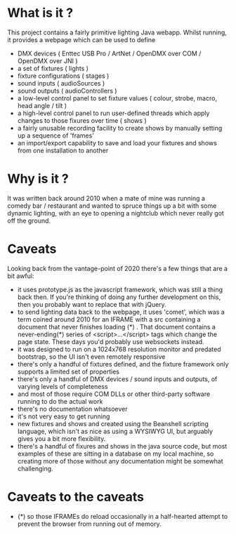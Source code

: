 # What is it ?

This project contains a fairly primitive lighting Java webapp. 
Whilst running, it provides a webpage which can be used to define 

* DMX devices ( Enttec USB Pro / ArtNet / OpenDMX over COM / OpenDMX over JNI )
* a set of fixtures ( lights )
* fixture configurations ( stages ) 
* sound inputs ( audioSources )
* sound outputs ( audioControllers )
* a low-level control panel to set fixture values ( colour, strobe, macro, head angle / tilt )
* a high-level control panel to run user-defined threads which apply changes to those fixures over time ( shows )
* a fairly unusable recording facility to create shows by manually setting up a sequence of 'frames' 
* an import/export capability to save and load your fixtures and shows from one installation to another

# Why is it ?

It was written back around 2010 when a mate of mine was running a comedy bar / restaurant 
and wanted to spruce things up a bit with some dynamic lighting, with an eye to opening a nightclub which never really got off the ground.

# Caveats

Looking back from the vantage-point of 2020 there's a few things that are a bit awful:

* it uses prototype.js as the javascript framework, which was still a thing back then. 
  If you're thinking of doing any further development on this, then you probably want to replace that with jQuery.
* to send lighting data back to the webpage, it uses 'comet', which was a term coined around 2010 
  for an IFRAME with a src containing a document that never finishes loading (\*) .
  That document contains a never-ending(\*) series of \<script>...\</script> tags which change the page state.
  These days you'd probably use websockets instead.
* it was designed to run on a 1024x768 resolution monitor and predated bootstrap, so the UI isn't even remotely responsive
* there's only a handful of fixtures defined, and the fixture framework only supports a limited set of properties
* there's only a handful of DMX devices / sound inputs and outputs, of varying levels of completeness
* and most of those require COM DLLs or other third-party software running to do the actual work
* there's no documentation whatsoever
* it's not very easy to get running
* new fixtures and shows and created using the Beanshell scripting language, which isn't as nice as using a WYSIWYG UI, 
  but arguably gives you a bit more flexibility. 
* there's a handful of fixures and shows in the java source code, but most examples of these 
  are sitting in a database on my local machine, so creating more of those without any documentation might be somewhat challenging.

# Caveats to the caveats

* (*) so those IFRAMEs do reload occasionally in a half-hearted attempt to prevent the browser from running out of memory.

